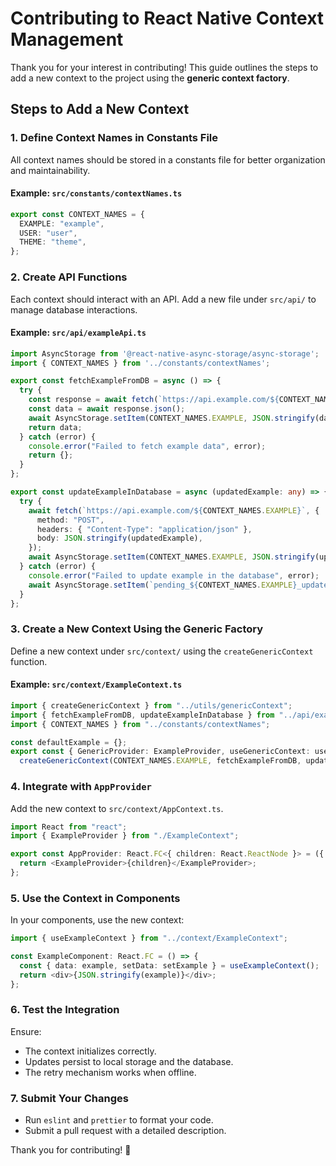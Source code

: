 # Contributing to React Native Context Management

Thank you for your interest in contributing! This guide outlines the steps to add a new context to the project using the **generic context factory**.

## Steps to Add a New Context

### 1. Define Context Names in Constants File
All context names should be stored in a constants file for better organization and maintainability.

#### Example: `src/constants/contextNames.ts`
```typescript
export const CONTEXT_NAMES = {
  EXAMPLE: "example",
  USER: "user",
  THEME: "theme",
};
```

### 2. Create API Functions
Each context should interact with an API. Add a new file under `src/api/` to manage database interactions.

#### Example: `src/api/exampleApi.ts`
```typescript
import AsyncStorage from '@react-native-async-storage/async-storage';
import { CONTEXT_NAMES } from '../constants/contextNames';

export const fetchExampleFromDB = async () => {
  try {
    const response = await fetch(`https://api.example.com/${CONTEXT_NAMES.EXAMPLE}`);
    const data = await response.json();
    await AsyncStorage.setItem(CONTEXT_NAMES.EXAMPLE, JSON.stringify(data));
    return data;
  } catch (error) {
    console.error("Failed to fetch example data", error);
    return {};
  }
};

export const updateExampleInDatabase = async (updatedExample: any) => {
  try {
    await fetch(`https://api.example.com/${CONTEXT_NAMES.EXAMPLE}`, {
      method: "POST",
      headers: { "Content-Type": "application/json" },
      body: JSON.stringify(updatedExample),
    });
    await AsyncStorage.setItem(CONTEXT_NAMES.EXAMPLE, JSON.stringify(updatedExample));
  } catch (error) {
    console.error("Failed to update example in the database", error);
    await AsyncStorage.setItem(`pending_${CONTEXT_NAMES.EXAMPLE}_update`, JSON.stringify(updatedExample));
  }
};
```

### 3. Create a New Context Using the Generic Factory
Define a new context under `src/context/` using the `createGenericContext` function.

#### Example: `src/context/ExampleContext.ts`
```typescript
import { createGenericContext } from "../utils/genericContext";
import { fetchExampleFromDB, updateExampleInDatabase } from "../api/exampleApi";
import { CONTEXT_NAMES } from "../constants/contextNames";

const defaultExample = {};
export const { GenericProvider: ExampleProvider, useGenericContext: useExampleContext } =
  createGenericContext(CONTEXT_NAMES.EXAMPLE, fetchExampleFromDB, updateExampleInDatabase, defaultExample);
```

### 4. Integrate with `AppProvider`
Add the new context to `src/context/AppContext.ts`.

```typescript
import React from "react";
import { ExampleProvider } from "./ExampleContext";

export const AppProvider: React.FC<{ children: React.ReactNode }> = ({ children }) => {
  return <ExampleProvider>{children}</ExampleProvider>;
};
```

### 5. Use the Context in Components
In your components, use the new context:
```typescript
import { useExampleContext } from "../context/ExampleContext";

const ExampleComponent: React.FC = () => {
  const { data: example, setData: setExample } = useExampleContext();
  return <div>{JSON.stringify(example)}</div>;
};
```

### 6. Test the Integration
Ensure:
- The context initializes correctly.
- Updates persist to local storage and the database.
- The retry mechanism works when offline.

### 7. Submit Your Changes
- Run `eslint` and `prettier` to format your code.
- Submit a pull request with a detailed description.

Thank you for contributing! 🎉
